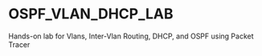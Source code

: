 # OSPF_VLAN_DHCP_LAB
Hands-on lab for Vlans, Inter-Vlan Routing, DHCP, and OSPF using Packet Tracer
